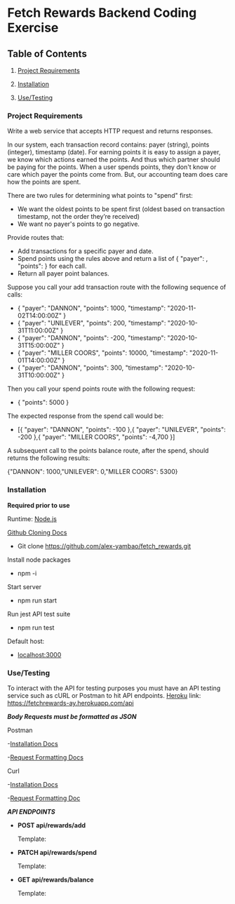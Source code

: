# Fetch Rewards Backend Coding Exercise

## Table of Contents

1. [Project Requirements](https://github.com/alex-yambao/fetch_rewards#project-requirements)

2. [Installation](https://github.com/alex-yambao/fetch_rewards#installation)

3. [Use/Testing](https://github.com/alex-yambao/fetch_rewards#usetesting)


### Project Requirements
Write a web service that accepts HTTP request and returns responses. 

In our system, each transaction record contains: payer (string), points (integer), timestamp (date).
For earning points it is easy to assign a payer, we know which actions earned the points. And thus which partner should be paying for the points.
When a user spends points, they don't know or care which payer the points come from. But, our accounting team does care how the points are
spent. 

There are two rules for determining what points to "spend" first:
*  We want the oldest points to be spent first (oldest based on transaction timestamp, not the order they’re received)
*  We want no payer's points to go negative.

Provide routes that:
* Add transactions for a specific payer and date.
* Spend points using the rules above and return a list of { "payer": <string>, "points": <integer> } for each call.
* Return all payer point balances.

Suppose you call your add transaction route with the following sequence of calls:
- { "payer": "DANNON", "points": 1000, "timestamp": "2020-11-02T14:00:00Z" }
- { "payer": "UNILEVER", "points": 200, "timestamp": "2020-10-31T11:00:00Z" }
- { "payer": "DANNON", "points": -200, "timestamp": "2020-10-31T15:00:00Z" }
- { "payer": "MILLER COORS", "points": 10000, "timestamp": "2020-11-01T14:00:00Z" }
- { "payer": "DANNON", "points": 300, "timestamp": "2020-10-31T10:00:00Z" }

Then you call your spend points route with the following request:
- { "points": 5000 }


The expected response from the spend call would be:

- [{ "payer": "DANNON", "points": -100 },{ "payer": "UNILEVER", "points": -200 },{ "payer": "MILLER COORS", "points": -4,700 }]

A subsequent call to the points balance route, after the spend, should returns the following results:

{"DANNON": 1000,"UNILEVER": 0,"MILLER COORS": 5300}


### Installation
**Required prior to use**

Runtime: [Node.js](https://nodejs.org/en/download/) 

[Github Cloning Docs](https://docs.github.com/en/repositories/creating-and-managing-repositories/cloning-a-repository)

- Git clone https://github.com/alex-yambao/fetch_rewards.git

Install node packages

- npm -i

Start server

- npm run start 

Run jest API test suite 
- npm run test

Default host: 
- [localhost:3000](localhost:3000)

### Use/Testing 
To interact with the API for testing purposes you must have an API testing service such as cURL or Postman to hit API endpoints. 
[Heroku](https://fetchrewards-ay.herokuapp.com/api) link: https://fetchrewards-ay.herokuapp.com/api

 ***Body Requests must be formatted as JSON*** 
  
  Postman
  
  -[Installation Docs](https://learning.postman.com/docs/getting-started/installation-and-updates/)
  
  -[Request Formatting Docs](https://learning.postman.com/docs/sending-requests/requests/)
  
  Curl
  
  -[Installation Docs](https://help.ubidots.com/en/articles/2165289-learn-how-to-install-run-curl-on-windows-macosx-linux)
  
  -[Request Formatting Doc](https://docs.oracle.com/en/cloud/saas/marketing/eloqua-develop/Developers/GettingStarted/APIRequests/curl-formats.htm)

***API ENDPOINTS***
- **POST api/rewards/add**
  
  Template:
  
  
- **PATCH api/rewards/spend**
  
  Template:
  
- **GET api/rewards/balance**
  
  Template:

